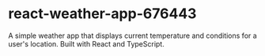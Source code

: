 # react-weather-app-676443
A simple weather app that displays current temperature and conditions for a user's location. Built with React and TypeScript.
